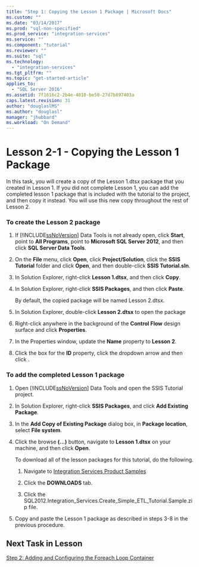 ```yaml
---
title: "Step 1: Copying the Lesson 1 Package | Microsoft Docs"
ms.custom: ""
ms.date: "03/14/2017"
ms.prod: "sql-non-specified"
ms.prod_service: "integration-services"
ms.service: ""
ms.component: "tutorial"
ms.reviewer: ""
ms.suite: "sql"
ms.technology: 
  - "integration-services"
ms.tgt_pltfrm: ""
ms.topic: "get-started-article"
applies_to: 
  - "SQL Server 2016"
ms.assetid: 7f1616c2-2b4e-4010-be50-27d7b897403a
caps.latest.revision: 31
author: "douglaslMS"
ms.author: "douglasl"
manager: "jhubbard"
ms.workload: "On Demand"
---
```

# Lesson 2-1 - Copying the Lesson 1 Package
In this task, you will create a copy of the Lesson 1.dtsx package that you created in Lesson 1. If you did not complete Lesson 1, you can add the completed lesson 1 package that is included with the tutorial to the project, and then copy it instead. You will use this new copy throughout the rest of Lesson 2.  
  
### To create the Lesson 2 package  
  
1.  If [!INCLUDE[ssNoVersion](../includes/ssnoversion-md.md)] Data Tools is not already open, click **Start**, point to **All Programs**, point to **Microsoft SQL Server 2012**, and then click **SQL Server Data Tools**.  
  
2.  On the **File** menu, click **Open**, click **Project/Solution**, click the **SSIS Tutorial** folder and click **Open**, and then double-click **SSIS Tutorial.sln**.  
  
3.  In Solution Explorer, right-click **Lesson 1.dtsx**, and then click **Copy**.  
  
4.  In Solution Explorer, right-click **SSIS Packages**, and then click **Paste**.  
  
    By default, the copied package will be named Lesson 2.dtsx.  
  
5.  In Solution Explorer, double-click **Lesson 2.dtsx** to open the package  
  
6.  Right-click anywhere in the background of the **Control Flow** design surface and click **Properties**.  
  
7.  In the Properties window, update the **Name** property to **Lesson 2**.  
  
8.  Click the box for the **ID** property, click the dropdown arrow and then click **<Generate New ID>**.  
  
### To add the completed Lesson 1 package  
  
1.  Open [!INCLUDE[ssNoVersion](../includes/ssnoversion-md.md)] Data Tools and open the SSIS Tutorial project.  
  
2.  In Solution Explorer, right-click **SSIS Packages**, and click **Add Existing Package**.  
  
3.  In the **Add Copy of Existing Package** dialog box, in **Package location**, select **File system**.  
  
4.  Click the browse **(…)** button, navigate to **Lesson 1.dtsx** on your machine, and then click **Open**.  
  
    To download all of the lesson packages for this tutorial, do the following.  
  
    1.  Navigate to [Integration Services Product Samples](http://go.microsoft.com/fwlink/?LinkId=275027)  
  
    2.  Click the **DOWNLOADS** tab.  
  
    3.  Click the SQL2012.Integration_Services.Create_Simple_ETL_Tutorial.Sample.zip file.  
  
5.  Copy and paste the Lesson 1 package as described in steps 3-8 in the previous procedure.  
  
## Next Task in Lesson  
[Step 2: Adding and Configuring the Foreach Loop Container](../integration-services/lesson-2-2-adding-and-configuring-the-foreach-loop-container.md)  
  
